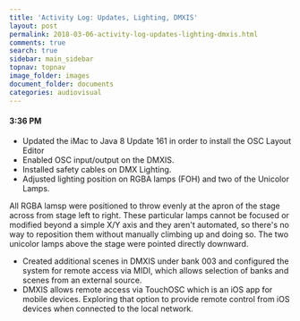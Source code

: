 ```yaml
---
title: 'Activity Log: Updates, Lighting, DMXIS'
layout: post
permalink: 2018-03-06-activity-log-updates-lighting-dmxis.html
comments: true
search: true
sidebar: main_sidebar
topnav: topnav
image_folder: images
document_folder: documents
categories: audiovisual
---
```


#### 3:36 PM

- Updated the iMac to Java 8 Update 161 in order to install the OSC Layout Editor
- Enabled OSC input/output on the DMXIS.
- Installed safety cables on DMX Lighting.
- Adjusted lighting position on RGBA lamps (FOH) and two of the Unicolor Lamps.

All RGBA lamsp were positioned to throw evenly at the apron of the stage across from stage left to right.  These particular lamps cannot be focused or modified beyond a simple X/Y axis and they aren't automated, so there's no way to reposition them without manually climbing up and doing so.  The two unicolor lamps above the stage were pointed directly downward.  

- Created additional scenes in DMXIS under bank 003 and configured the system for remote access via MIDI, which allows selection of banks and scenes from an external source.
- DMXIS allows remote access via TouchOSC which is an iOS app for mobile devices.  Exploring that option to provide remote control from iOS devices when connected to the local network.